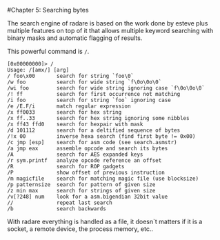 #Chapter 5: Searching bytes

The search engine of radare is based on the work done by esteve plus multiple features on top of it that allows multiple keyword searching with binary masks and automatic flagging of results.

This powerful command is `/`.

    [0x00000000]> /
    Usage: /[amx/] [arg]
    / foo\x00       search for string `foo\0`
    /w foo          search for wide string `f\0o\0o\0`
    /wi foo         search for wide string ignoring case `f\0o\0o\0`
    /! ff           search for first occurrence not matching
    /i foo          search for string `foo` ignoring case
    /e /E.F/i       match regular expression
    /x ff0033       search for hex string
    /x ff..33       search for hex string ignoring some nibbles
    /x ff43 ffd0    search for hexpair with mask
    /d 101112       search for a deltified sequence of bytes
    /!x 00          inverse hexa search (find first byte != 0x00)
    /c jmp [esp]    search for asm code (see search.asmstr)
    /a jmp eax      assemble opcode and search its bytes
    /A              search for AES expanded keys
    /r sym.printf   analyze opcode reference an offset
    /R              search for ROP gadgets
    /P              show offset of previous instruction
    /m magicfile    search for matching magic file (use blocksize)
    /p patternsize  search for pattern of given size
    /z min max      search for strings of given size
    /v[?248] num    look for a asm.bigendian 32bit value
    //              repeat last search
    /b              search backwards


With radare everything is handled as a file, it doesn`t matters if it is a socket, a remote device, the process memory, etc..

